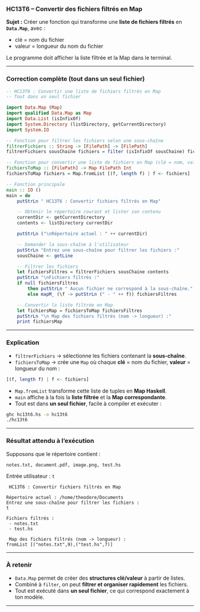 ### **HC13T6 – Convertir des fichiers filtrés en Map**

**Sujet :**
Créer une fonction qui transforme une **liste de fichiers filtrés** en **`Data.Map`**, avec :

* clé = nom du fichier
* valeur = longueur du nom du fichier

Le programme doit afficher la liste filtrée et la Map dans le terminal.

---

### **Correction complète (tout dans un seul fichier)**

```haskell
-- HC13T6 : Convertir une liste de fichiers filtrés en Map
-- Tout dans un seul fichier

import Data.Map (Map)
import qualified Data.Map as Map
import Data.List (isInfixOf)
import System.Directory (listDirectory, getCurrentDirectory)
import System.IO

-- Fonction pour filtrer les fichiers selon une sous-chaîne
filtrerFichiers :: String -> [FilePath] -> [FilePath]
filtrerFichiers sousChaine fichiers = filter (isInfixOf sousChaine) fichiers

-- Fonction pour convertir une liste de fichiers en Map (clé = nom, valeur = longueur)
fichiersToMap :: [FilePath] -> Map FilePath Int
fichiersToMap fichiers = Map.fromList [(f, length f) | f <- fichiers]

-- Fonction principale
main :: IO ()
main = do
    putStrLn " HC13T6 : Convertir fichiers filtrés en Map"

    -- Obtenir le répertoire courant et lister son contenu
    currentDir <- getCurrentDirectory
    contents <- listDirectory currentDir

    putStrLn ("\nRépertoire actuel : " ++ currentDir)

    -- Demander la sous-chaîne à l'utilisateur
    putStrLn "Entrez une sous-chaîne pour filtrer les fichiers :"
    sousChaine <- getLine

    -- Filtrer les fichiers
    let fichiersFiltres = filtrerFichiers sousChaine contents
    putStrLn "\nFichiers filtrés :"
    if null fichiersFiltres
        then putStrLn " Aucun fichier ne correspond à la sous-chaîne."
        else mapM_ (\f -> putStrLn (" - " ++ f)) fichiersFiltres

    -- Convertir la liste filtrée en Map
    let fichiersMap = fichiersToMap fichiersFiltres
    putStrLn "\n Map des fichiers filtrés (nom -> longueur) :"
    print fichiersMap
```

---

### **Explication**

* `filtrerFichiers` → sélectionne les fichiers contenant la **sous-chaîne**.
* `fichiersToMap` → crée une `Map` où chaque **clé** = nom du fichier, **valeur** = longueur du nom :

```haskell
[(f, length f) | f <- fichiers]
```

* `Map.fromList` transforme cette liste de tuples en **Map Haskell**.
* `main` affiche à la fois la **liste filtrée** et la **Map correspondante**.
* Tout est dans **un seul fichier**, facile à compiler et exécuter :

```bash
ghc hc13t6.hs -o hc13t6
./hc13t6
```

---

### **Résultat attendu à l’exécution**

Supposons que le répertoire contient :

```
notes.txt, document.pdf, image.png, test.hs
```

Entrée utilisateur : `t`

```
 HC13T6 : Convertir fichiers filtrés en Map

Répertoire actuel : /home/theodore/Documents
Entrez une sous-chaîne pour filtrer les fichiers :
t

Fichiers filtrés :
 - notes.txt
 - test.hs

 Map des fichiers filtrés (nom -> longueur) :
fromList [("notes.txt",9),("test.hs",7)]
```

---

### **À retenir**

* `Data.Map` permet de créer des **structures clé/valeur** à partir de listes.
* Combiné à `filter`, on peut **filtrer et organiser rapidement** les fichiers.
* Tout est exécuté dans **un seul fichier**, ce qui correspond exactement à ton modèle.

---
